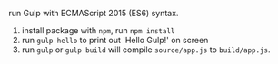 run Gulp with ECMAScript 2015 (ES6) syntax.

1. install package with `npm`, run `npm install`
2. run `gulp hello` to print out 'Hello Gulp!' on screen
3. run `gulp` or `gulp build` will compile `source/app.js` to `build/app.js`.

